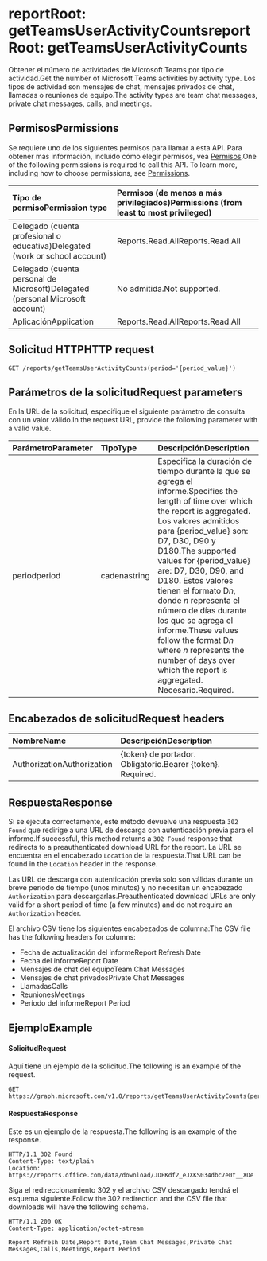 # <a name="reportroot-getteamsuseractivitycounts"></a><span data-ttu-id="f631c-101">reportRoot: getTeamsUserActivityCounts</span><span class="sxs-lookup"><span data-stu-id="f631c-101">reportRoot: getTeamsUserActivityCounts</span></span>

<span data-ttu-id="f631c-102">Obtener el número de actividades de Microsoft Teams por tipo de actividad.</span><span class="sxs-lookup"><span data-stu-id="f631c-102">Get the number of Microsoft Teams activities by activity type.</span></span> <span data-ttu-id="f631c-103">Los tipos de actividad son mensajes de chat, mensajes privados de chat, llamadas o reuniones de equipo.</span><span class="sxs-lookup"><span data-stu-id="f631c-103">The activity types are team chat messages, private chat messages, calls, and meetings.</span></span>

## <a name="permissions"></a><span data-ttu-id="f631c-104">Permisos</span><span class="sxs-lookup"><span data-stu-id="f631c-104">Permissions</span></span>

<span data-ttu-id="f631c-p102">Se requiere uno de los siguientes permisos para llamar a esta API. Para obtener más información, incluido cómo elegir permisos, vea [Permisos](../../../concepts/permissions_reference.md).</span><span class="sxs-lookup"><span data-stu-id="f631c-p102">One of the following permissions is required to call this API. To learn more, including how to choose permissions, see [Permissions](../../../concepts/permissions_reference.md).</span></span>

| <span data-ttu-id="f631c-107">Tipo de permiso</span><span class="sxs-lookup"><span data-stu-id="f631c-107">Permission type</span></span>                        | <span data-ttu-id="f631c-108">Permisos (de menos a más privilegiados)</span><span class="sxs-lookup"><span data-stu-id="f631c-108">Permissions (from least to most privileged)</span></span> |
| :------------------------------------- | :--------------------------------------- |
| <span data-ttu-id="f631c-109">Delegado (cuenta profesional o educativa)</span><span class="sxs-lookup"><span data-stu-id="f631c-109">Delegated (work or school account)</span></span>     | <span data-ttu-id="f631c-110">Reports.Read.All</span><span class="sxs-lookup"><span data-stu-id="f631c-110">Reports.Read.All</span></span>                         |
| <span data-ttu-id="f631c-111">Delegado (cuenta personal de Microsoft)</span><span class="sxs-lookup"><span data-stu-id="f631c-111">Delegated (personal Microsoft account)</span></span> | <span data-ttu-id="f631c-112">No admitida.</span><span class="sxs-lookup"><span data-stu-id="f631c-112">Not supported.</span></span>                           |
| <span data-ttu-id="f631c-113">Aplicación</span><span class="sxs-lookup"><span data-stu-id="f631c-113">Application</span></span>                            | <span data-ttu-id="f631c-114">Reports.Read.All</span><span class="sxs-lookup"><span data-stu-id="f631c-114">Reports.Read.All</span></span>                         |

## <a name="http-request"></a><span data-ttu-id="f631c-115">Solicitud HTTP</span><span class="sxs-lookup"><span data-stu-id="f631c-115">HTTP request</span></span>

<!-- { "blockType": "ignored" } -->

```http
GET /reports/getTeamsUserActivityCounts(period='{period_value}')
```

## <a name="request-parameters"></a><span data-ttu-id="f631c-116">Parámetros de la solicitud</span><span class="sxs-lookup"><span data-stu-id="f631c-116">Request parameters</span></span>

<span data-ttu-id="f631c-117">En la URL de la solicitud, especifique el siguiente parámetro de consulta con un valor válido.</span><span class="sxs-lookup"><span data-stu-id="f631c-117">In the request URL, provide the following parameter with a valid value.</span></span>

| <span data-ttu-id="f631c-118">Parámetro</span><span class="sxs-lookup"><span data-stu-id="f631c-118">Parameter</span></span> | <span data-ttu-id="f631c-119">Tipo</span><span class="sxs-lookup"><span data-stu-id="f631c-119">Type</span></span>   | <span data-ttu-id="f631c-120">Descripción</span><span class="sxs-lookup"><span data-stu-id="f631c-120">Description</span></span>                              |
| :-------- | :----- | :--------------------------------------- |
| <span data-ttu-id="f631c-121">period</span><span class="sxs-lookup"><span data-stu-id="f631c-121">period</span></span>    | <span data-ttu-id="f631c-122">cadena</span><span class="sxs-lookup"><span data-stu-id="f631c-122">string</span></span> | <span data-ttu-id="f631c-123">Especifica la duración de tiempo durante la que se agrega el informe.</span><span class="sxs-lookup"><span data-stu-id="f631c-123">Specifies the length of time over which the report is aggregated.</span></span> <span data-ttu-id="f631c-124">Los valores admitidos para {period_value} son: D7, D30, D90 y D180.</span><span class="sxs-lookup"><span data-stu-id="f631c-124">The supported values for {period_value} are: D7, D30, D90, and D180.</span></span> <span data-ttu-id="f631c-125">Estos valores tienen el formato D*n*, donde *n* representa el número de días durante los que se agrega el informe.</span><span class="sxs-lookup"><span data-stu-id="f631c-125">These values follow the format D*n* where *n* represents the number of days over which the report is aggregated.</span></span> <span data-ttu-id="f631c-126">Necesario.</span><span class="sxs-lookup"><span data-stu-id="f631c-126">Required.</span></span> |

## <a name="request-headers"></a><span data-ttu-id="f631c-127">Encabezados de solicitud</span><span class="sxs-lookup"><span data-stu-id="f631c-127">Request headers</span></span>

| <span data-ttu-id="f631c-128">Nombre</span><span class="sxs-lookup"><span data-stu-id="f631c-128">Name</span></span>          | <span data-ttu-id="f631c-129">Descripción</span><span class="sxs-lookup"><span data-stu-id="f631c-129">Description</span></span>               |
| :------------ | :------------------------ |
| <span data-ttu-id="f631c-130">Authorization</span><span class="sxs-lookup"><span data-stu-id="f631c-130">Authorization</span></span> | <span data-ttu-id="f631c-p104">{token} de portador. Obligatorio.</span><span class="sxs-lookup"><span data-stu-id="f631c-p104">Bearer {token}. Required.</span></span> |

## <a name="response"></a><span data-ttu-id="f631c-133">Respuesta</span><span class="sxs-lookup"><span data-stu-id="f631c-133">Response</span></span>

<span data-ttu-id="f631c-134">Si se ejecuta correctamente, este método devuelve una respuesta `302 Found` que redirige a una URL de descarga con autenticación previa para el informe.</span><span class="sxs-lookup"><span data-stu-id="f631c-134">If successful, this method returns a `302 Found` response that redirects to a preauthenticated download URL for the report.</span></span> <span data-ttu-id="f631c-135">La URL se encuentra en el encabezado `Location` de la respuesta.</span><span class="sxs-lookup"><span data-stu-id="f631c-135">That URL can be found in the `Location` header in the response.</span></span>

<span data-ttu-id="f631c-136">Las URL de descarga con autenticación previa solo son válidas durante un breve período de tiempo (unos minutos) y no necesitan un encabezado `Authorization` para descargarlas.</span><span class="sxs-lookup"><span data-stu-id="f631c-136">Preauthenticated download URLs are only valid for a short period of time (a few minutes) and do not require an `Authorization` header.</span></span>

<span data-ttu-id="f631c-137">El archivo CSV tiene los siguientes encabezados de columna:</span><span class="sxs-lookup"><span data-stu-id="f631c-137">The CSV file has the following headers for columns:</span></span>

- <span data-ttu-id="f631c-138">Fecha de actualización del informe</span><span class="sxs-lookup"><span data-stu-id="f631c-138">Report Refresh Date</span></span>
- <span data-ttu-id="f631c-139">Fecha del informe</span><span class="sxs-lookup"><span data-stu-id="f631c-139">Report Date</span></span>
- <span data-ttu-id="f631c-140">Mensajes de chat del equipo</span><span class="sxs-lookup"><span data-stu-id="f631c-140">Team Chat Messages</span></span>
- <span data-ttu-id="f631c-141">Mensajes de chat privados</span><span class="sxs-lookup"><span data-stu-id="f631c-141">Private Chat Messages</span></span>
- <span data-ttu-id="f631c-142">Llamadas</span><span class="sxs-lookup"><span data-stu-id="f631c-142">Calls</span></span>
- <span data-ttu-id="f631c-143">Reuniones</span><span class="sxs-lookup"><span data-stu-id="f631c-143">Meetings</span></span>
- <span data-ttu-id="f631c-144">Período del informe</span><span class="sxs-lookup"><span data-stu-id="f631c-144">Report Period</span></span>

## <a name="example"></a><span data-ttu-id="f631c-145">Ejemplo</span><span class="sxs-lookup"><span data-stu-id="f631c-145">Example</span></span>

#### <a name="request"></a><span data-ttu-id="f631c-146">Solicitud</span><span class="sxs-lookup"><span data-stu-id="f631c-146">Request</span></span>

<span data-ttu-id="f631c-147">Aquí tiene un ejemplo de la solicitud.</span><span class="sxs-lookup"><span data-stu-id="f631c-147">The following is an example of the request.</span></span>

<!-- {
  "blockType": "request",
  "name": "reportroot_getteamsuseractivitycounts"
}-->

```http
GET https://graph.microsoft.com/v1.0/reports/getTeamsUserActivityCounts(period='D7')
```

#### <a name="response"></a><span data-ttu-id="f631c-148">Respuesta</span><span class="sxs-lookup"><span data-stu-id="f631c-148">Response</span></span>

<span data-ttu-id="f631c-149">Este es un ejemplo de la respuesta.</span><span class="sxs-lookup"><span data-stu-id="f631c-149">The following is an example of the response.</span></span>

<!-- {
  "blockType": "response",
  "truncated": true,
  "@odata.type": "microsoft.graph.report"
} -->

```http
HTTP/1.1 302 Found
Content-Type: text/plain
Location: https://reports.office.com/data/download/JDFKdf2_eJXKS034dbc7e0t__XDe
```
<span data-ttu-id="f631c-150">Siga el redireccionamiento 302 y el archivo CSV descargado tendrá el esquema siguiente.</span><span class="sxs-lookup"><span data-stu-id="f631c-150">Follow the 302 redirection and the CSV file that downloads will have the following schema.</span></span>

<!-- { "blockType": "ignored" } --> 

```http
HTTP/1.1 200 OK
Content-Type: application/octet-stream

Report Refresh Date,Report Date,Team Chat Messages,Private Chat Messages,Calls,Meetings,Report Period
```
